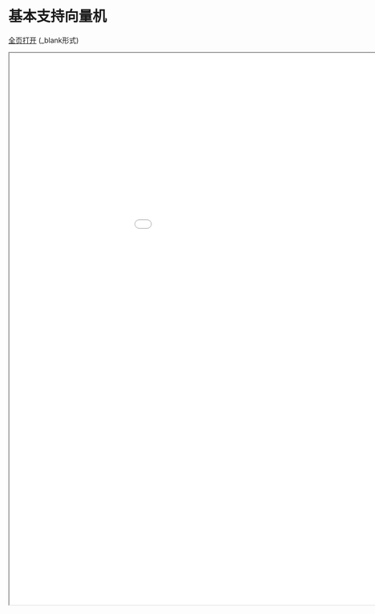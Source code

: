 
# 基本支持向量机
<a href="/texpdf/part-mldl-chap-svm1.html" target="_blank">全页打开</a> (_blank形式)
<div class="pdf-class">
    <iframe  src=/texpdf/part-mldl-chap-svm1.html width="1100" height="1100">
    </iframe>
</div>
